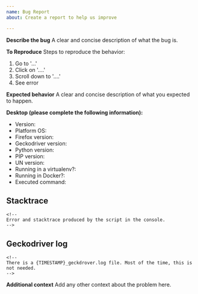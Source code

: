 ```yaml
---
name: Bug Report
about: Create a report to help us improve

---
```


**Describe the bug**
A clear and concise description of what the bug is.

**To Reproduce**
Steps to reproduce the behavior:
1. Go to '...'
2. Click on '....'
3. Scroll down to '....'
4. See error

**Expected behavior**
A clear and concise description of what you expected to happen.

**Desktop (please complete the following information):**
- Version: <!-- project version (`uv version`) or commit hash -->
- Platform OS: <!-- e.g. Linux/MacOS/Windows + version -->
- Firefox version: <!-- from the about dialogue -->
- Geckodriver version: <!-- `geckodriver --version` -->
- Python version: <!-- `python3 --version` -->
- PIP version: <!-- `pip --version` -->
- UN version: <!-- `uv --version` -->
- Running in a virtualenv?: <!-- yes or no -->
- Running in Docker?: <!-- yes or no -->
- Executed command: <!-- e.g. `python3 transfer_ratings.py -s trakt -d imdb` -->

## Stacktrace
```
<!--
Error and stacktrace produced by the script in the console.
-->
```

## Geckodriver log
```
<!--
There is a {TIMESTAMP}_geckdrover.log file. Most of the time, this is not needed.
-->
```

**Additional context**
Add any other context about the problem here.
